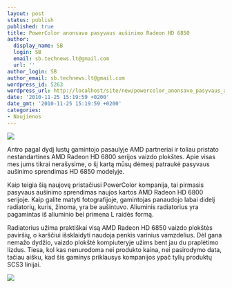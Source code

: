 ```yaml
---
layout: post
status: publish
published: true
title: PowerColor anonsavo pasyvaus aušinimo Radeon HD 6850
author:
  display_name: SB
  login: SB
  email: sb.technews.lt@gmail.com
  url: ''
author_login: SB
author_email: sb.technews.lt@gmail.com
wordpress_id: 5263
wordpress_url: http://localhost/site/new/powercolor_anonsavo_pasyvaus_ausinimo_radeon_hd_6850/
date: '2010-11-25 15:19:59 +0200'
date_gmt: '2010-11-25 15:19:59 +0200'
categories:
- Naujienos
---
```

<div class="imgright"><img src="http://www.part.lt/img/b64ecf4c6ec3ca236da18f938bfa46c9950.jpg"  /></div>
<p>Antro pagal dydį lustų gamintojo pasaulyje AMD partneriai ir toliau pristato nestandartines AMD Radeon HD 6800 serijos vaizdo plokštes. Apie visas mes jums tikrai nerašysime, o šį kartą mūsų dėmesį patraukė pasyvaus aušinimo sprendimas HD 6850 modelyje.</p>
<p>Kaip teigia šią naujovę pristačiusi PowerColor kompanija, tai pirmasis pasyvaus aušinimo sprendimas naujos kartos AMD Radeon HD 6800 serijoje. Kaip galite matyti fotografijoje, gamintojas panaudojo labai didelį radiatorių, kuris, žinoma, yra be aušintuvo. Aliuminis radiatorius yra pagamintas iš aliuminio bei primena L raidės formą.</p>
<p>Radiatorius užima praktiškai visą AMD Radeon HD 6850 vaizdo plokštės paviršių, o karščiui išsklaidyti naudoja penkis varinius vamzdelius. Dėl gana nemažo dydžio, vaizdo plokštė kompiuteryje užims bent jau du praplėtimo lizdus. Tiesa, kol kas nenurodoma nei produkto kaina, nei pasirodymo data, tačiau aišku, kad šis gaminys priklausys kompanijos ypač tylių produktų SCS3 linijai.</p>
<p><img src="http://www.part.lt/img/f38eb9b3bf512ea6f79f66da5488f956730.jpg" /></p>
